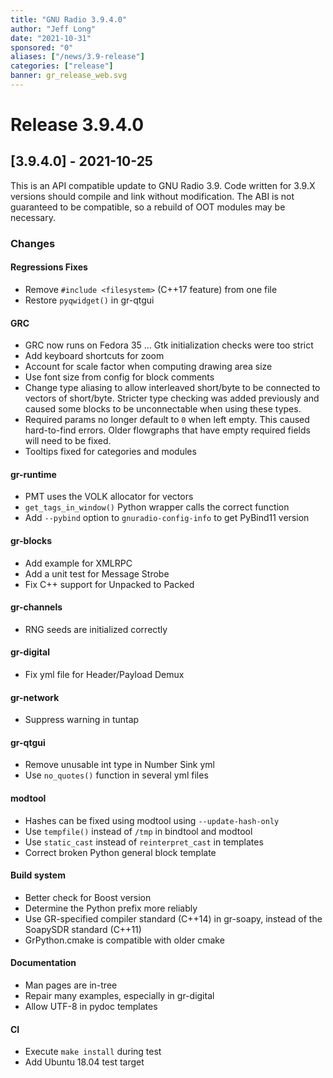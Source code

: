 ```yaml
---
title: "GNU Radio 3.9.4.0"
author: "Jeff Long"
date: "2021-10-31"
sponsored: "0"
aliases: ["/news/3.9-release"]
categories: ["release"]
banner: gr_release_web.svg
---
```

# Release 3.9.4.0

## [3.9.4.0] - 2021-10-25

This is an API compatible update to GNU Radio 3.9. Code written for 3.9.X versions should compile and link without modification. The ABI is not guaranteed to be compatible, so a rebuild of OOT modules may be necessary.

### Changes

#### Regressions Fixes

- Remove `#include <filesystem>` (C++17 feature) from one file
- Restore `pyqwidget()` in gr-qtgui

#### GRC

- GRC now runs on Fedora 35 ... Gtk initialization checks were too strict
- Add keyboard shortcuts for zoom
- Account for scale factor when computing drawing area size
- Use font size from config for block comments
- Change type aliasing to allow interleaved short/byte to be connected to vectors of short/byte. Stricter type checking was added previously and caused some blocks to be unconnectable when using these types.
- Required params no longer default to `0` when left empty. This caused hard-to-find errors. Older flowgraphs that have empty required fields will need to be fixed.
- Tooltips fixed for categories and modules

#### gr-runtime

- PMT uses the VOLK allocator for vectors
- `get_tags_in_window()` Python wrapper calls the correct function
- Add `--pybind` option to `gnuradio-config-info` to get PyBind11 version

#### gr-blocks

- Add example for XMLRPC
- Add a unit test for Message Strobe
- Fix C++ support for Unpacked to Packed

#### gr-channels

- RNG seeds are initialized correctly



#### gr-digital

- Fix yml file for Header/Payload Demux

#### gr-network

- Suppress warning in tuntap

#### gr-qtgui

- Remove unusable int type in Number Sink yml
- Use `no_quotes()` function in several yml files

#### modtool

- Hashes can be fixed using modtool using `--update-hash-only`
- Use `tempfile()` instead of `/tmp` in bindtool and modtool
- Use `static_cast` instead of `reinterpret_cast` in templates
- Correct broken Python general block template

#### Build system

- Better check for Boost version
- Determine the Python prefix more reliably
- Use GR-specified compiler standard (C++14) in gr-soapy, instead of the SoapySDR standard (C++11)
- GrPython.cmake is compatible with older cmake

#### Documentation

- Man pages are in-tree
- Repair many examples, especially in gr-digital
- Allow UTF-8 in pydoc templates

#### CI

- Execute `make install` during test
- Add Ubuntu 18.04 test target
